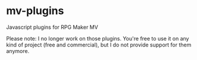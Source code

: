 # mv-plugins
Javascript plugins for RPG Maker MV

Please note: I no longer work on those plugins. You're free to use it on any kind of project (free and commercial), but I do not provide support for them anymore.
